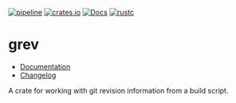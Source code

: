 [![pipeline](https://github.com/d-e-s-o/grev/actions/workflows/test.yml/badge.svg?branch=main)](https://github.com/d-e-s-o/grev/actions/workflows/test.yml)
[![crates.io](https://img.shields.io/crates/v/grev.svg)](https://crates.io/crates/grev)
[![Docs](https://docs.rs/grev/badge.svg)](https://docs.rs/grev)
[![rustc](https://img.shields.io/badge/rustc-1.47+-blue.svg)](https://blog.rust-lang.org/2020/10/08/Rust-1.47.html)

grev
====

- [Documentation][docs-rs]
- [Changelog](CHANGELOG.md)

A crate for working with git revision information from a build script.


[docs-rs]: https://docs.rs/crate/grev
